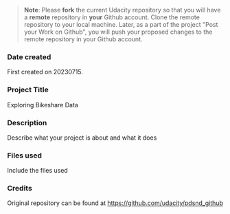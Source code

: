 >**Note**: Please **fork** the current Udacity repository so that you will have a **remote** repository in **your** Github account. Clone the remote repository to your local machine. Later, as a part of the project "Post your Work on Github", you will push your proposed changes to the remote repository in your Github account.

### Date created
First created on 20230715.

### Project Title
Exploring Bikeshare Data

### Description
Describe what your project is about and what it does

### Files used
Include the files used

### Credits
Original repository can be found at https://github.com/udacity/pdsnd_github

